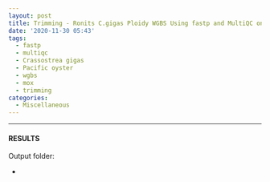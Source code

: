 ```yaml
---
layout: post
title: Trimming - Ronits C.gigas Ploidy WGBS Using fastp and MultiQC on Mox
date: '2020-11-30 05:43'
tags: 
  - fastp
  - multiqc
  - Crassostrea gigas
  - Pacific oyster
  - wgbs
  - mox
  - trimming
categories: 
  - Miscellaneous
---
```




---

#### RESULTS

Output folder:

- []()

